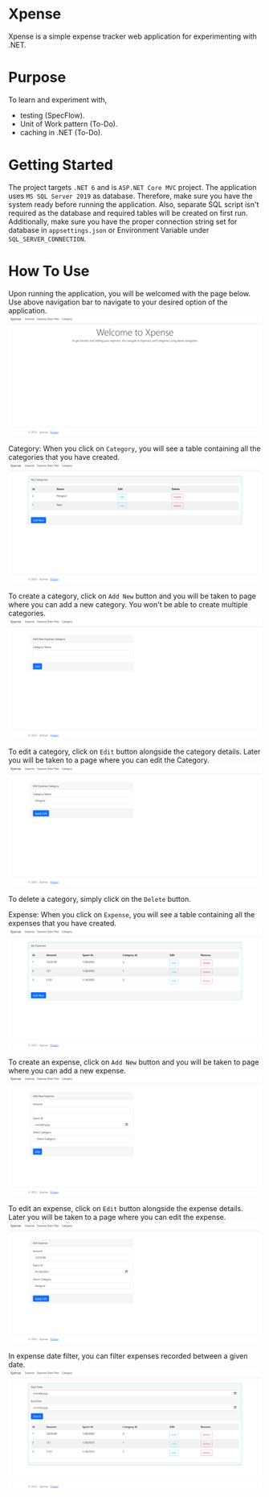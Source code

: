 # Xpense
Xpense is a simple expense tracker web application for experimenting with .NET.

# Purpose
To learn and experiment with,
- testing (SpecFlow).
- Unit of Work pattern (To-Do).
- caching in .NET (To-Do).

# Getting Started
The project targets `.NET 6` and is `ASP.NET Core MVC` project. The application uses `MS SQL Server 2019` as database. Therefore, make sure you have the system ready before running the application. Also, separate SQL script isn't required as the database and required tables will be created on first run. Additionally, make sure you have the proper connection string set for database in `appsettings.json` or Environment Variable under `SQL_SERVER_CONNECTION`.

# How To Use
Upon running the application, you will be welcomed with the page below. Use above navigation bar to navigate to your desired option of the application.
![1](https://github.com/fffffatah/Xpense/blob/master/Docs/1.png)

Category: When you click on `Category`, you will see a table containing all the categories that you have created.
![2](https://github.com/fffffatah/Xpense/blob/master/Docs/2.png)

To create a category, click on `Add New` button and you will be taken to page where you can add a new category. You won't be able to create multiple categories.
![3](https://github.com/fffffatah/Xpense/blob/master/Docs/3.png)

To edit a category, click on `Edit` button alongside the category details. Later you will be taken to a page where you can edit the Category.
![4](https://github.com/fffffatah/Xpense/blob/master/Docs/4.png)

To delete a category, simply click on the `Delete` button.

Expense: When you click on `Expense`, you will see a table containing all the expenses that you have created.
![5](https://github.com/fffffatah/Xpense/blob/master/Docs/5.png)

To create an expense, click on `Add New` button and you will be taken to page where you can add a new expense.
![6](https://github.com/fffffatah/Xpense/blob/master/Docs/6.png)

To edit an expense, click on `Edit` button alongside the expense details. Later you will be taken to a page where you can edit the expense.
![7](https://github.com/fffffatah/Xpense/blob/master/Docs/7.png)

In expense date filter, you can filter expenses recorded between a given date.
![8](https://github.com/fffffatah/Xpense/blob/master/Docs/8.png)

